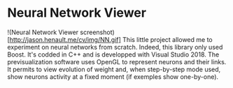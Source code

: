 # Neural Network Viewer
!(Neural Network Viewer screenshot)[http://jason.henault.me/cv/img/NN.gif]
This little project allowed me to experiment on neural networks from scratch.
Indeed, this library only used Boost. It's codded in C++ and is developped with Visual Studio 2018.
The previsualization software uses OpenGL to represent neurons and their links. It permits to view evolution of weight and, when step-by-step mode used, show neurons activity at a fixed moment (if exemples show one-by-one).
